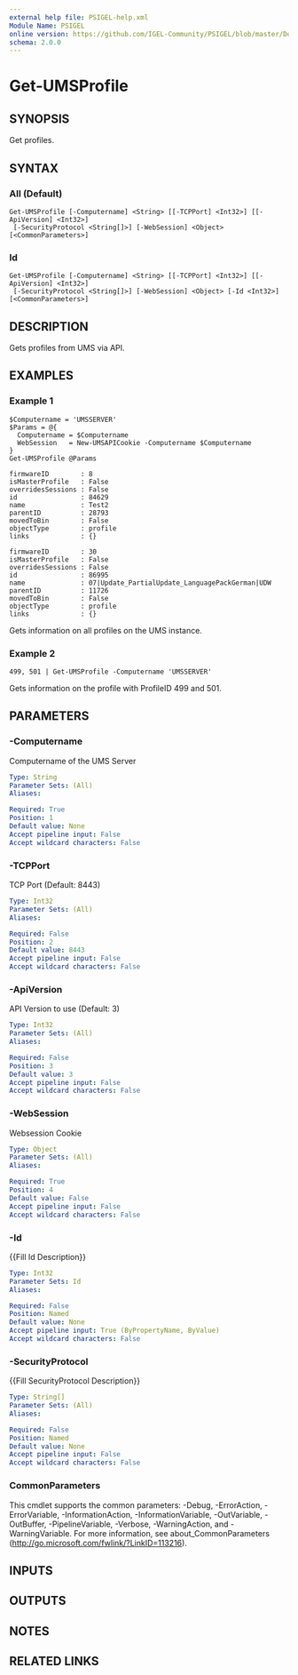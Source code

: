 ```yaml
---
external help file: PSIGEL-help.xml
Module Name: PSIGEL
online version: https://github.com/IGEL-Community/PSIGEL/blob/master/Docs/Get-UMSProfile.md
schema: 2.0.0
---
```


# Get-UMSProfile

## SYNOPSIS
Get profiles.

## SYNTAX

### All (Default)
```
Get-UMSProfile [-Computername] <String> [[-TCPPort] <Int32>] [[-ApiVersion] <Int32>]
 [-SecurityProtocol <String[]>] [-WebSession] <Object> [<CommonParameters>]
```

### Id
```
Get-UMSProfile [-Computername] <String> [[-TCPPort] <Int32>] [[-ApiVersion] <Int32>]
 [-SecurityProtocol <String[]>] [-WebSession] <Object> [-Id <Int32>] [<CommonParameters>]
```

## DESCRIPTION
Gets profiles from UMS via API.

## EXAMPLES

### Example 1
```
$Computername = 'UMSSERVER'
$Params = @{
  Computername = $Computername
  WebSession   = New-UMSAPICookie -Computername $Computername
}
Get-UMSProfile @Params

firmwareID        : 8
isMasterProfile   : False
overridesSessions : False
id                : 84629
name              : Test2
parentID          : 28793
movedToBin        : False
objectType        : profile
links             : {}

firmwareID        : 30
isMasterProfile   : False
overridesSessions : False
id                : 86995
name              : 07|Update_PartialUpdate_LanguagePackGerman|UDW
parentID          : 11726
movedToBin        : False
objectType        : profile
links             : {}
```

Gets information on all profiles on the UMS instance.

### Example 2
```
499, 501 | Get-UMSProfile -Computername 'UMSSERVER'
```

Gets information on the profile with ProfileID 499 and 501.

## PARAMETERS

### -Computername
Computername of the UMS Server

```yaml
Type: String
Parameter Sets: (All)
Aliases:

Required: True
Position: 1
Default value: None
Accept pipeline input: False
Accept wildcard characters: False
```

### -TCPPort
TCP Port (Default: 8443)

```yaml
Type: Int32
Parameter Sets: (All)
Aliases:

Required: False
Position: 2
Default value: 8443
Accept pipeline input: False
Accept wildcard characters: False
```

### -ApiVersion
API Version to use (Default: 3)

```yaml
Type: Int32
Parameter Sets: (All)
Aliases:

Required: False
Position: 3
Default value: 3
Accept pipeline input: False
Accept wildcard characters: False
```

### -WebSession
Websession Cookie

```yaml
Type: Object
Parameter Sets: (All)
Aliases:

Required: True
Position: 4
Default value: False
Accept pipeline input: False
Accept wildcard characters: False
```

### -Id
{{Fill Id Description}}

```yaml
Type: Int32
Parameter Sets: Id
Aliases:

Required: False
Position: Named
Default value: None
Accept pipeline input: True (ByPropertyName, ByValue)
Accept wildcard characters: False
```

### -SecurityProtocol
{{Fill SecurityProtocol Description}}

```yaml
Type: String[]
Parameter Sets: (All)
Aliases:

Required: False
Position: Named
Default value: None
Accept pipeline input: False
Accept wildcard characters: False
```

### CommonParameters
This cmdlet supports the common parameters: -Debug, -ErrorAction, -ErrorVariable, -InformationAction, -InformationVariable, -OutVariable, -OutBuffer, -PipelineVariable, -Verbose, -WarningAction, and -WarningVariable.
For more information, see about_CommonParameters (http://go.microsoft.com/fwlink/?LinkID=113216).

## INPUTS

## OUTPUTS

## NOTES

## RELATED LINKS
